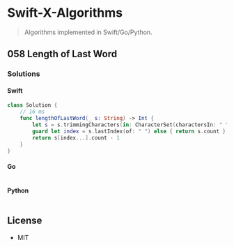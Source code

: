 # Swift-X-Algorithms

> Algorithms implemented in Swift/Go/Python.

## 058 Length of Last Word

### Solutions

#### Swift

```Swift
class Solution {
    // 16 ms
    func lengthOfLastWord(_ s: String) -> Int {
        let s = s.trimmingCharacters(in: CharacterSet(charactersIn: " "))
        guard let index = s.lastIndex(of: " ") else { return s.count }
        return s[index...].count - 1
    }
}
```

#### Go

```go
```

#### Python

```python
```

## License

- MIT
